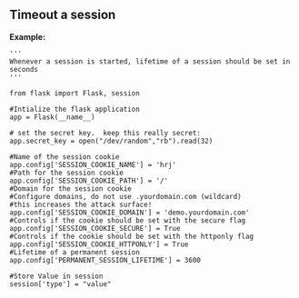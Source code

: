
Timeout a session
-------

**Example:**
	
	'''
	Whenever a session is started, lifetime of a session should be set in seconds
	'''

	from flask import Flask, session

	#Intialize the flask application
	app = Flask(__name__)

	# set the secret key.  keep this really secret:
	app.secret_key = open("/dev/random","rb").read(32) 

	#Name of the session cookie
	app.config['SESSION_COOKIE_NAME'] = 'hrj'
	#Path for the session cookie
	app.config['SESSION_COOKIE_PATH'] = '/'
	#Domain for the session cookie
	#Configure domains, do not use .yourdomain.com (wildcard)
	#this increases the attack surface!
	app.config['SESSION_COOKIE_DOMAIN'] = 'demo.yourdomain.com'
	#Controls if the cookie should be set with the secure flag
	app.config['SESSION_COOKIE_SECURE'] = True
	#Controls if the cookie should be set with the httponly flag
	app.config['SESSION_COOKIE_HTTPONLY'] = True
	#Lifetime of a permanent session
	app.config['PERMANENT_SESSION_LIFETIME'] = 3600

	#Store Value in session
	session['type'] = "value"